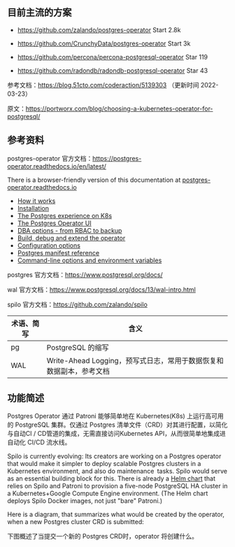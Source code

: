 ## 目前主流的方案

- https://github.com/zalando/postgres-operator   Start 2.8k

- https://github.com/CrunchyData/postgres-operator    Start 3k

- https://github.com/percona/percona-postgresql-operator     Star 119

- https://github.com/radondb/radondb-postgresql-operator    Star 43

参考文档：https://blog.51cto.com/coderaction/5139303 （更新时间 2022-03-23）

原文：https://portworx.com/blog/choosing-a-kubernetes-operator-for-postgresql/

## 参考资料

postgres-operator 官方文档：https://postgres-operator.readthedocs.io/en/latest/

There is a browser-friendly version of this documentation at [postgres-operator.readthedocs.io](https://postgres-operator.readthedocs.io/)

* [How it works](https://github.com/zalando/postgres-operator/blob/master/docs/index.md)
* [Installation](https://github.com/zalando/postgres-operator/blob/master/docs/quickstart.md#deployment-options)
* [The Postgres experience on K8s](https://github.com/zalando/postgres-operator/blob/master/docs/user.md)
* [The Postgres Operator UI](https://github.com/zalando/postgres-operator/blob/master/docs/operator-ui.md)
* [DBA options - from RBAC to backup](https://github.com/zalando/postgres-operator/blob/master/docs/administrator.md)
* [Build, debug and extend the operator](https://github.com/zalando/postgres-operator/blob/master/docs/developer.md)
* [Configuration options](https://github.com/zalando/postgres-operator/blob/master/docs/reference/operator_parameters.md)
* [Postgres manifest reference](https://github.com/zalando/postgres-operator/blob/master/docs/reference/cluster_manifest.md)
* [Command-line options and environment variables](https://github.com/zalando/postgres-operator/blob/master/docs/reference/command_line_and_environment.md)

postgres 官方文档：https://www.postgresql.org/docs/

wal 官方文档：https://www.postgresql.org/docs/13/wal-intro.html

spilo 官方文档：https://github.com/zalando/spilo

| 术语、简写 | 含义                                                         |
| ---------- | ------------------------------------------------------------ |
| pg         | PostgreSQL 的缩写                                            |
| WAL        | Write-Ahead Logging，预写式日志，常用于数据恢复和数据副本，参考文档 |

## 功能简述

Postgres Operator 通过 Patroni 能够简单地在 Kubernetes(K8s) 上运行高可用的 PostgreSQL 集群。仅通过 Postgres 清单文件（CRD）对其进行配置，以简化与自动CI / CD管道的集成，无需直接访问Kubernetes API，从而很简单地集成进自动化 CI/CD 流水线。

Spilo is currently evolving: Its creators are working on a Postgres operator that would make it simpler to deploy scalable Postgres clusters in a Kubernetes environment, and also do maintenance tasks. Spilo would serve as an essential building block for this. There is already a [Helm chart](https://github.com/kubernetes/charts/tree/master/incubator/patroni) that relies on Spilo and Patroni to provision a five-node PostgreSQL HA cluster in a Kubernetes+Google Compute Engine environment. (The Helm chart deploys Spilo Docker images, not just "bare" Patroni.)


Here is a diagram, that summarizes what would be created by the operator, when a new Postgres cluster CRD is submitted:

下图概述了当提交一个新的 Postgres CRD时，operator 将创建什么。